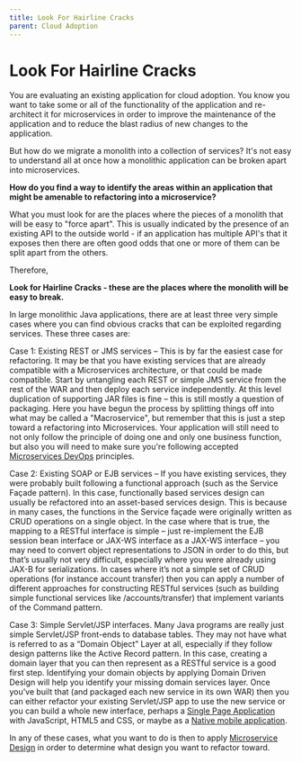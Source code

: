 ```yaml
---
title: Look For Hairline Cracks
parent: Cloud Adoption
---
```

# Look For Hairline Cracks

You are evaluating an existing application for cloud adoption.  You know you want to take some or all of the functionality of the application and re-architect it for microservices in order to improve the maintenance of the application and to reduce the blast radius of new changes to the application.

But how do we migrate a monolith into a collection of services? It's not easy to understand all at once how a monolithic application can be broken apart into microservices. 

**How do you find a way to identify the areas within an application that might be amenable to refactoring into a microservice?** 

What you must look for are the places where the pieces of a monolith that will be easy to "force apart".  This is usually indicated by the presence of an existing API to the outside world - if an application has multiple API's that it exposes then there are often good odds that one or more of them can be split apart from the others.

Therefore,

**Look for Hairline Cracks - these are the places where the monolith will be easy to break.**

In large monolithic Java applications, there are at least three very simple cases where you can find obvious cracks that can be exploited regarding services.  These three cases are:

Case 1: Existing REST or JMS services – This is by far the easiest case for refactoring.  It may be that you have existing services that are already compatible with a Microservices architecture, or that could be made compatible. Start by untangling each REST or simple JMS service from the rest of the WAR and then deploy each service independently.  At this level duplication of supporting JAR files is fine – this is still mostly a question of packaging.  Here you have begun the process by splitting things off into what may be called a "Macroservice", but remember that this is just a step toward a refactoring into Microservices.  Your application will still need to not only follow the principle of doing one and only one business function, but also you will need to make sure you're following accepted [Microservices DevOps](../Cloud-Native-DevOps/Cloud-Native-DevOps.md) principles.

Case 2: Existing SOAP or EJB services – If you have existing services, they were probably built following a functional approach (such as the Service Façade pattern).  In this case, functionally based services design can usually be refactored into an asset-based services design.  This is because in many cases, the functions in the Service façade were originally written as CRUD operations on a single object.   In the case where that is true, the mapping to a RESTful interface is simple – just re-implement the EJB session bean interface or JAX-WS interface as a JAX-WS interface – you may need to convert object representations to JSON in order to do this, but that’s usually not very difficult, especially where you were already using JAX-B for serializations.   In cases where it’s not a simple set of CRUD operations (for instance account transfer) then you can apply a number of different approaches for constructing RESTful services (such as building simple functional services like /accounts/transfer) that implement variants of the Command pattern.

Case 3: Simple Servlet/JSP interfaces.  Many Java programs are really just simple Servlet/JSP front-ends to database tables. They may not have what is referred to as a “Domain Object” Layer at all, especially if they follow design patterns like the Active Record pattern.  In this case, creating a domain layer that you can then represent as a RESTful service is a good first step.   Identifying your domain objects by applying Domain Driven Design will help you identify your missing domain services layer.  Once you’ve built that (and packaged each new service in its own WAR) then you can either refactor your existing Servlet/JSP app to use the new service or you can build a whole new interface, perhaps a [Single Page Application](../Cloud-Client-Architecture/Single-Page-Application.md) with JavaScript, HTML5 and CSS, or maybe as a [Native mobile application](../Cloud-Client-Architecture/Native-Mobile-Application.md).

In any of these cases, what you want to do is then to apply [Microservice Design](../Cloud-Native-Architecture/Microservice-Design.md) in order to determine what design you want to refactor toward.

